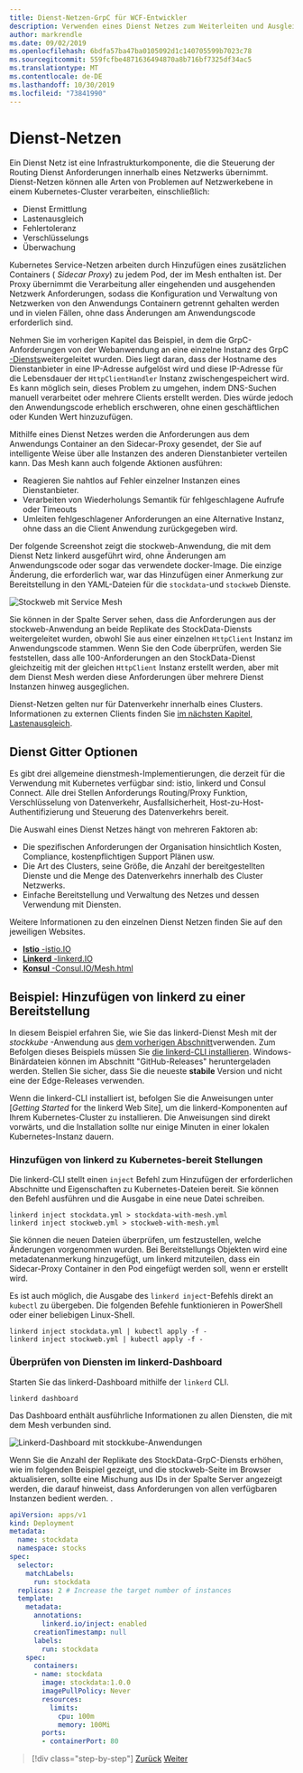 ```yaml
---
title: Dienst-Netzen-GrpC für WCF-Entwickler
description: Verwenden eines Dienst Netzes zum Weiterleiten und Ausgleichen von Anforderungen an GrpC-Dienste in einem Kubernetes-Cluster.
author: markrendle
ms.date: 09/02/2019
ms.openlocfilehash: 6bdfa57ba47ba0105092d1c140705599b7023c78
ms.sourcegitcommit: 559fcfbe4871636494870a8b716bf7325df34ac5
ms.translationtype: MT
ms.contentlocale: de-DE
ms.lasthandoff: 10/30/2019
ms.locfileid: "73841990"
---
```

# <a name="service-meshes"></a>Dienst-Netzen

Ein Dienst Netz ist eine Infrastrukturkomponente, die die Steuerung der Routing Dienst Anforderungen innerhalb eines Netzwerks übernimmt. Dienst-Netzen können alle Arten von Problemen auf Netzwerkebene in einem Kubernetes-Cluster verarbeiten, einschließlich:

- Dienst Ermittlung
- Lastenausgleich
- Fehlertoleranz
- Verschlüsselungs
- Überwachung

Kubernetes Service-Netzen arbeiten durch Hinzufügen eines zusätzlichen Containers ( *Sidecar Proxy*) zu jedem Pod, der im Mesh enthalten ist. Der Proxy übernimmt die Verarbeitung aller eingehenden und ausgehenden Netzwerk Anforderungen, sodass die Konfiguration und Verwaltung von Netzwerken von den Anwendungs Containern getrennt gehalten werden und in vielen Fällen, ohne dass Änderungen am Anwendungscode erforderlich sind.

Nehmen Sie im vorherigen Kapitel das Beispiel, in dem die GrpC-Anforderungen von der Webanwendung an eine einzelne Instanz des GrpC [-Diensts](kubernetes.md#testing-the-application)weitergeleitet wurden. Dies liegt daran, dass der Hostname des Dienstanbieter in eine IP-Adresse aufgelöst wird und diese IP-Adresse für die Lebensdauer der `HttpClientHandler` Instanz zwischengespeichert wird. Es kann möglich sein, dieses Problem zu umgehen, indem DNS-Suchen manuell verarbeitet oder mehrere Clients erstellt werden. Dies würde jedoch den Anwendungscode erheblich erschweren, ohne einen geschäftlichen oder Kunden Wert hinzuzufügen.

Mithilfe eines Dienst Netzes werden die Anforderungen aus dem Anwendungs Container an den Sidecar-Proxy gesendet, der Sie auf intelligente Weise über alle Instanzen des anderen Dienstanbieter verteilen kann. Das Mesh kann auch folgende Aktionen ausführen:

- Reagieren Sie nahtlos auf Fehler einzelner Instanzen eines Dienstanbieter.
- Verarbeiten von Wiederholungs Semantik für fehlgeschlagene Aufrufe oder Timeouts
- Umleiten fehlgeschlagener Anforderungen an eine Alternative Instanz, ohne dass an die Client Anwendung zurückgegeben wird.

Der folgende Screenshot zeigt die stockweb-Anwendung, die mit dem Dienst Netz linkerd ausgeführt wird, ohne Änderungen am Anwendungscode oder sogar das verwendete docker-Image. Die einzige Änderung, die erforderlich war, war das Hinzufügen einer Anmerkung zur Bereitstellung in den YAML-Dateien für die `stockdata`-und `stockweb` Dienste.

![Stockweb mit Service Mesh](media/service-mesh/stockweb-servicemesh-screenshot.png)

Sie können in der Spalte Server sehen, dass die Anforderungen aus der stockweb-Anwendung an beide Replikate des StockData-Diensts weitergeleitet wurden, obwohl Sie aus einer einzelnen `HttpClient` Instanz im Anwendungscode stammen. Wenn Sie den Code überprüfen, werden Sie feststellen, dass alle 100-Anforderungen an den StockData-Dienst gleichzeitig mit der gleichen `HttpClient` Instanz erstellt werden, aber mit dem Dienst Mesh werden diese Anforderungen über mehrere Dienst Instanzen hinweg ausgeglichen.

Dienst-Netzen gelten nur für Datenverkehr innerhalb eines Clusters. Informationen zu externen Clients finden Sie [im nächsten Kapitel, Lastenausgleich](load-balancing.md).

## <a name="service-mesh-options"></a>Dienst Gitter Optionen

Es gibt drei allgemeine dienstmesh-Implementierungen, die derzeit für die Verwendung mit Kubernetes verfügbar sind: istio, linkerd und Consul Connect. Alle drei Stellen Anforderungs Routing/Proxy Funktion, Verschlüsselung von Datenverkehr, Ausfallsicherheit, Host-zu-Host-Authentifizierung und Steuerung des Datenverkehrs bereit.

Die Auswahl eines Dienst Netzes hängt von mehreren Faktoren ab:

- Die spezifischen Anforderungen der Organisation hinsichtlich Kosten, Compliance, kostenpflichtigen Support Plänen usw.
- Die Art des Clusters, seine Größe, die Anzahl der bereitgestellten Dienste und die Menge des Datenverkehrs innerhalb des Cluster Netzwerks.
- Einfache Bereitstellung und Verwaltung des Netzes und dessen Verwendung mit Diensten.

Weitere Informationen zu den einzelnen Dienst Netzen finden Sie auf den jeweiligen Websites.

- [**Istio** -istio.IO](https://istio.io)
- [**Linkerd** -linkerd.IO](https://linkerd.io)
- [**Konsul** -Consul.IO/Mesh.html](https://consul.io/mesh.html)

## <a name="example-add-linkerd-to-a-deployment"></a>Beispiel: Hinzufügen von linkerd zu einer Bereitstellung

In diesem Beispiel erfahren Sie, wie Sie das linkerd-Dienst Mesh mit der *stockkube* -Anwendung aus [dem vorherigen Abschnitt](kubernetes.md)verwenden.
Zum Befolgen dieses Beispiels müssen Sie [die linkerd-CLI installieren](https://linkerd.io/2/getting-started/#step-1-install-the-cli). Windows-Binärdateien können im Abschnitt "GitHub-Releases" heruntergeladen werden. Stellen Sie sicher, dass Sie die neueste **stabile** Version und nicht eine der Edge-Releases verwenden.

Wenn die linkerd-CLI installiert ist, befolgen Sie die Anweisungen unter [*Getting Started* for the linkerd Web Site], um die linkerd-Komponenten auf Ihrem Kubernetes-Cluster zu installieren. Die Anweisungen sind direkt vorwärts, und die Installation sollte nur einige Minuten in einer lokalen Kubernetes-Instanz dauern.

### <a name="add-linkerd-to-kubernetes-deployments"></a>Hinzufügen von linkerd zu Kubernetes-bereit Stellungen

Die linkerd-CLI stellt einen `inject` Befehl zum Hinzufügen der erforderlichen Abschnitte und Eigenschaften zu Kubernetes-Dateien bereit. Sie können den Befehl ausführen und die Ausgabe in eine neue Datei schreiben.

```console
linkerd inject stockdata.yml > stockdata-with-mesh.yml
linkerd inject stockweb.yml > stockweb-with-mesh.yml
```

Sie können die neuen Dateien überprüfen, um festzustellen, welche Änderungen vorgenommen wurden. Bei Bereitstellungs Objekten wird eine metadatenanmerkung hinzugefügt, um linkerd mitzuteilen, dass ein Sidecar-Proxy Container in den Pod eingefügt werden soll, wenn er erstellt wird.

Es ist auch möglich, die Ausgabe des `linkerd inject`-Befehls direkt an `kubectl` zu übergeben. Die folgenden Befehle funktionieren in PowerShell oder einer beliebigen Linux-Shell.

```console
linkerd inject stockdata.yml | kubectl apply -f -
linkerd inject stockweb.yml | kubectl apply -f -
```

### <a name="inspect-services-in-the-linkerd-dashboard"></a>Überprüfen von Diensten im linkerd-Dashboard

Starten Sie das linkerd-Dashboard mithilfe der `linkerd` CLI.

```console
linkerd dashboard
```

Das Dashboard enthält ausführliche Informationen zu allen Diensten, die mit dem Mesh verbunden sind.

![Linkerd-Dashboard mit stockkube-Anwendungen](media/service-mesh/linkerd-screenshot.png)

Wenn Sie die Anzahl der Replikate des StockData-GrpC-Diensts erhöhen, wie im folgenden Beispiel gezeigt, und die stockweb-Seite im Browser aktualisieren, sollte eine Mischung aus IDs in der Spalte Server angezeigt werden, die darauf hinweist, dass Anforderungen von allen verfügbaren Instanzen bedient werden. .

```yaml
apiVersion: apps/v1
kind: Deployment
metadata:
  name: stockdata
  namespace: stocks
spec:
  selector:
    matchLabels:
      run: stockdata
  replicas: 2 # Increase the target number of instances
  template:
    metadata:
      annotations:
        linkerd.io/inject: enabled
      creationTimestamp: null
      labels:
        run: stockdata
    spec:
      containers:
      - name: stockdata
        image: stockdata:1.0.0
        imagePullPolicy: Never
        resources:
          limits:
            cpu: 100m
            memory: 100Mi
        ports:
        - containerPort: 80
```

>[!div class="step-by-step"]
>[Zurück](kubernetes.md)
>[Weiter](load-balancing.md)
